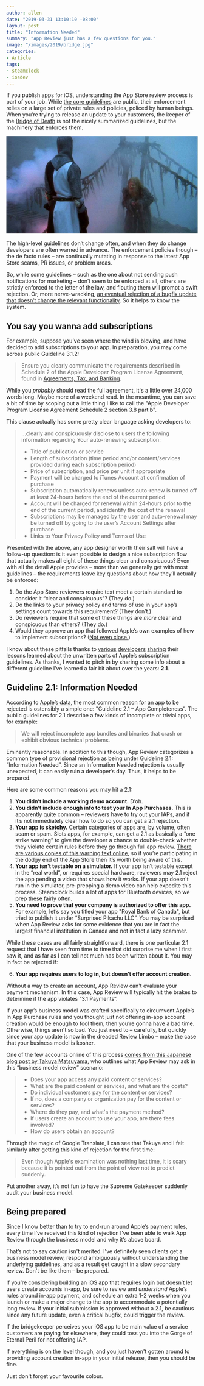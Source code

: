 ```yaml
---
author: allen
date: "2019-03-31 13:10:10 -08:00"
layout: post
title: "Information Needed"
summary: "App Review just has a few questions for you."
image: "/images/2019/bridge.jpg"
categories:
- Article
tags:
- steamclock
- iosdev
---
```


If you publish apps for iOS, understanding the App Store review process is part of your job. While [the core guidelines](https://developer.apple.com/app-store/review/guidelines/) are public, their enforcement relies on a large set of private rules and policies, policed by human beings. When you’re trying to release an update to your customers, the keeper of the [Bridge of Death](https://www.youtube.com/watch?v=dPOyOM7wxlE) is not the nicely summarized guidelines, but the machinery that enforces them.

<img src="/images/2019/bridge.jpg">

The high-level guidelines don’t change often, and when they do change developers are often warned in advance. The enforcement policies though – the de facto rules – are continually mutating in response to the latest App Store scams, PR issues, or problem areas.

So, while some guidelines – such as the one about not sending push notifications for marketing – don’t seem to be enforced at all, others are strictly enforced to the letter of the law, and flouting them will prompt a swift rejection. Or, more nerve-wracking, [an eventual rejection of a bugfix update that doesn’t change the relevant functionality](https://twitter.com/agiletortoise/status/1099795630518665216). So it helps to know the system.

## You say you wanna add subscriptions
For example, suppose you’ve seen where the wind is blowing, and have decided to add subscriptions to your app. In preparation, you may come across public Guideline 3.1.2:

> Ensure you clearly communicate the requirements described in Schedule 2 of the Apple Developer Program License Agreement, found in  [Agreements, Tax, and Banking](http://www.apple.com/itunes/go/itunesconnect/contracts).

While you *probably* should read the full agreement, it's a little over 24,000 words long. Maybe more of a weekend read. In the meantime, you can save a bit of time by scoping out a little thing I like to call the "Apple Developer Program License Agreement Schedule 2 section 3.8 part b".

This clause actually has some pretty clear language asking developers to:

> ...clearly and conspicuously disclose to users the following information regarding Your auto-renewing subscription: 
> - Title of publication or service
> - Length of subscription (time period and/or content/services provided during each subscription period)
> - Price of subscription, and price per unit if appropriate
> - Payment will be charged to iTunes Account at confirmation of purchase
> - Subscription automatically renews unless auto-renew is turned off at least 24-hours before the end of the current period
> - Account will be charged for renewal within 24-hours prior to the end of the current period, and identify the cost of the renewal
> - Subscriptions may be managed by the user and auto-renewal may be turned off by going to the user’s Account Settings after purchase
> - Links to Your Privacy Policy and Terms of Use 


Presented with the above, any app designer worth their salt will have a follow-up question: is it even possible to design a nice subscription flow that actually makes all eight of these things clear and conspicuous? Even with all the detail Apple provides – more than we generally get with most guidelines – the requirements leave key questions about how they’ll actually be enforced:

1. Do the App Store reviewers require text meet a certain standard to consider it “clear and conspicuous”? (They do.)
2. Do the links to your privacy policy and terms of use in your app’s settings count towards this requirement? (They don’t.)
3. Do reviewers require that some of these things are *more* clear and conspicuous than others? (They do.)
4. Would they approve an app that followed Apple’s own examples of how to implement subscriptions? ([Not even close.](https://www.theverge.com/2019/3/27/18284628/apple-news-plus-auto-subscription-breaking-rules-how-to-cancel))

I know about these pitfalls thanks to [various](https://twitter.com/agiletortoise/status/1099795630518665216) [developers](https://twitter.com/davedelong/status/1102329011647070209) [sharing](https://medium.com/revenuecat-blog/apple-will-reject-your-subscription-app-if-you-dont-include-this-disclosure-bba95244405d) their lessons learned about the unwritten parts of Apple’s subscription guidelines. As thanks, I wanted to pitch in by sharing some info about a different guideline I’ve learned a fair bit about over the years: **2.1**.

## Guideline 2.1: Information Needed
According to [Apple’s data](https://developer.apple.com/app-store/review/rejections/), the most common reason for an app to be rejected is ostensibly a simple one: "Guideline 2.1 – App Completeness”. The public guidelines for 2.1 describe a few kinds of incomplete or trivial apps, for example:

> We will reject incomplete app bundles and binaries that crash or exhibit obvious technical problems.

Eminently reasonable. In addition to this though, App Review categorizes a common type of provisional rejection as being under Guideline 2.1: “Information Needed”. Since an Information Needed rejection is usually unexpected, it can easily ruin a developer’s day. Thus, it helps to be prepared.

Here are some common reasons you may hit a 2.1:

1. **You didn’t include a working demo account.** D’oh.
2. **You didn’t include enough info to test your In App Purchases.** This is apparently quite common – reviewers have to try out your IAPs, and if it’s not immediately clear how to do so you can get a 2.1 rejection.
3. **Your app is sketchy.** Certain categories of apps are, by volume, often scam or spam. Slots apps, for example, can get a 2.1 as basically a “one strike warning” to give the developer a chance to double-check whether they violate certain rules before they go through full app review. [There are various copies of this warning text online](https://forums.developer.apple.com/thread/100426), so if you’re participating in the dodgy end of the App Store then it’s worth being aware of this.
4. **Your app isn’t testable on a simulator.** If your app isn’t testable except in the “real world”, or requires special hardware, reviewers may 2.1 reject the app pending a video that shows how it works. If your app doesn't run in the simulator, pre-prepping a demo video can help expedite this process. Steamclock builds a lot of apps for Bluetooth devices, so we prep these fairly often.
5. **You need to prove that your company is authorized to offer this app.** For example, let’s say you titled your app "Royal Bank of Canada", but tried to publish it under “Surprised Pikachu LLC”. You may be surprised when App Review asks for some evidence that you are in fact the largest financial institution in Canada and not in fact a lazy scammer.
    
While these cases are all fairly straightforward, there is one particular 2.1 request that I have seen from time to time that did surprise me when I first saw it, and as far as I can tell not much has been written about it. You may in fact be rejected if:
    
<ol start="6">
	<li><b>Your app requires users to log in, but doesn’t offer account creation.</b></li>
</ol>

Without a way to create an account, App Review can't evaluate your payment mechanism. In this case, App Review will typically hit the brakes to determine if the app violates “3.1 Payments”.

If your app’s business model was crafted specifically to circumvent Apple’s In App Purchase rules and you thought just not offering in-app account creation would be enough to fool them, then you’re gonna have a bad time. Otherwise, things aren't so bad. You just need to – carefully, but quickly since your app update is now in the dreaded Review Limbo – make the case that your business model is kosher.

One of the few accounts online of this process [comes from this Japanese blog post by Takuya Matsuyama](https://blog.craftz.dog/avoiding-in-app-purchase-4b7cf310f386), who outlines what App Review may ask in this “business model review” scenario:

> - Does your app access any paid content or services?
> - What are the paid content or services, and what are the costs?
> - Do individual customers pay for the content or services?
> - If no, does a company or organization pay for the content or services?
> - Where do they pay, and what's the payment method?
> - If users create an account to use your app, are there fees involved?
> - How do users obtain an account?

Through the magic of Google Translate, I can see that Takuya and I felt similarly after getting this kind of rejection for the first time:

> Even though Apple's examination was nothing last time, it is scary because it is pointed out from the point of view not to predict suddenly.

Put another away, it’s not fun to have the Supreme Gatekeeper suddenly audit your business model.

## Being prepared

Since I know better than to try to end-run around Apple’s payment rules, every time I’ve received this kind of rejection I’ve been able to walk App Review through the business model and why it’s above board.

That’s not to say caution isn't merited. I've definitely seen clients get a business model review, respond ambiguously without understanding the underlying guidelines, and as a result get caught in a slow secondary review. Don't be like them – be prepared.

If you’re considering building an iOS app that requires login but doesn’t let users create accounts in-app, be sure to review and *understand* Apple’s rules around in-app payment, and schedule an extra 1-2 weeks when you launch or make a major change to the app to accommodate a potentially long review. If your initial submission is approved without a 2.1, be cautious since any future update, even a critical bugfix, could trigger the review.

If the bridgekeeper perceives your iOS app to be main value of a service customers are paying for elsewhere, they could toss you into the Gorge of Eternal Peril for not offering IAP.

If everything is on the level though, and you just haven't gotten around to providing account creation in-app in your initial release, then you should be fine.

Just don't forget your favourite colour.








